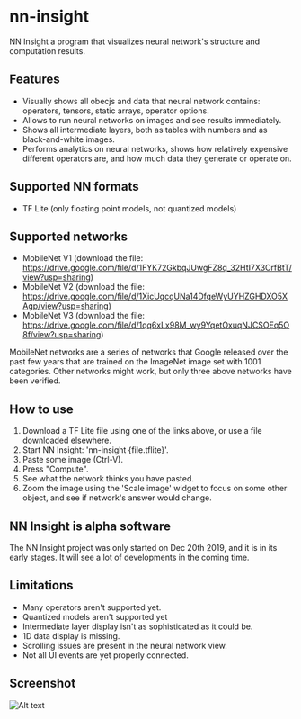 # nn-insight

NN Insight a program that visualizes neural network's structure and computation results.

## Features
* Visually shows all obecjs and data that neural network contains: operators, tensors, static arrays, operator options.
* Allows to run neural networks on images and see results immediately.
* Shows all intermediate layers, both as tables with numbers and as black-and-white images.
* Performs analytics on neural networks, shows how relatively expensive different operators are, and how much data they generate or operate on.

## Supported NN formats
* TF Lite (only floating point models, not quantized models)

## Supported networks
* MobileNet V1 (download the file: https://drive.google.com/file/d/1FYK72GkbqJUwgFZ8q_32HtI7X3CrfBtT/view?usp=sharing)
* MobileNet V2 (download the file: https://drive.google.com/file/d/1XicUqcqUNa14DfqeWyUYHZGHDXO5XAgp/view?usp=sharing)
* MobileNet V3 (download the file: https://drive.google.com/file/d/1qq6xLx98M_wy9YqetOxuqNJCSOEq5O8f/view?usp=sharing)

MobileNet networks are a series of networks that Google released over the past few years that are trained on the ImageNet image set with 1001 categories.
Other networks might work, but only three above networks have been verified.

## How to use
1. Download a TF Lite file using one of the links above, or use a file downloaded elsewhere.
2. Start NN Insight: 'nn-insight {file.tflite}'.
3. Paste some image (Ctrl-V).
4. Press "Compute".
5. See what the network thinks you have pasted.
6. Zoom the image using the 'Scale image' widget to focus on some other object, and see if network's answer would change.

## NN Insight is alpha software
The NN Insight project was only started on Dec 20th 2019, and it is in its early stages. It will see a lot of developments in the coming time.

## Limitations
* Many operators aren't supported yet.
* Quantized models aren't supported yet
* Intermediate layer display isn't as sophisticated as it could be.
* 1D data display is missing.
* Scrolling issues are present in the neural network view.
* Not all UI events are yet properly connected.

## Screenshot
![Alt text](https://raw.githubusercontent.com/yurivict/nn-insight/master/screenshot.png "NN Insight")

